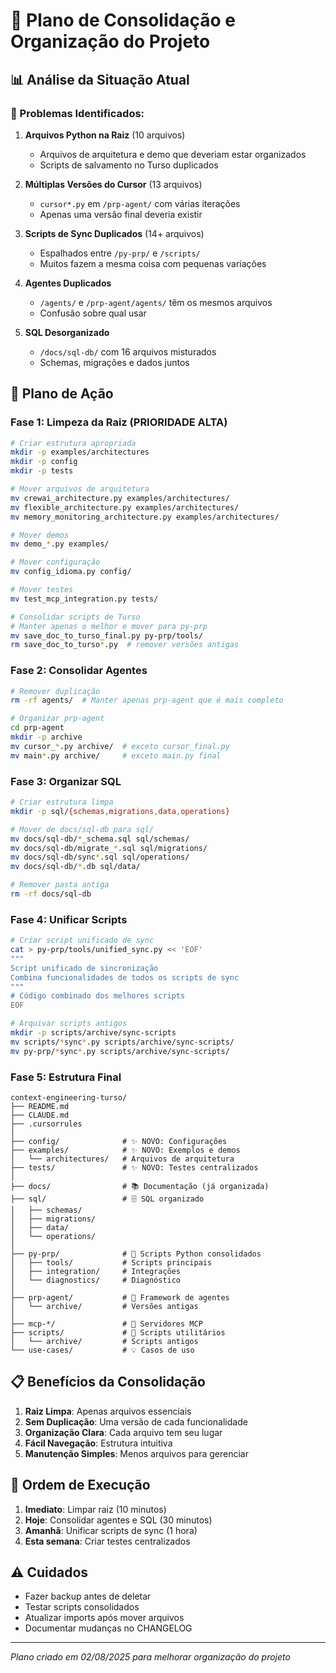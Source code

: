 # 🎯 Plano de Consolidação e Organização do Projeto

## 📊 Análise da Situação Atual

### 🔴 Problemas Identificados:

1. **Arquivos Python na Raiz** (10 arquivos)
   - Arquivos de arquitetura e demo que deveriam estar organizados
   - Scripts de salvamento no Turso duplicados

2. **Múltiplas Versões do Cursor** (13 arquivos)
   - `cursor*.py` em `/prp-agent/` com várias iterações
   - Apenas uma versão final deveria existir

3. **Scripts de Sync Duplicados** (14+ arquivos)
   - Espalhados entre `/py-prp/` e `/scripts/`
   - Muitos fazem a mesma coisa com pequenas variações

4. **Agentes Duplicados**
   - `/agents/` e `/prp-agent/agents/` têm os mesmos arquivos
   - Confusão sobre qual usar

5. **SQL Desorganizado**
   - `/docs/sql-db/` com 16 arquivos misturados
   - Schemas, migrações e dados juntos

## 🎯 Plano de Ação

### Fase 1: Limpeza da Raiz (PRIORIDADE ALTA)

```bash
# Criar estrutura apropriada
mkdir -p examples/architectures
mkdir -p config
mkdir -p tests

# Mover arquivos de arquitetura
mv crewai_architecture.py examples/architectures/
mv flexible_architecture.py examples/architectures/
mv memory_monitoring_architecture.py examples/architectures/

# Mover demos
mv demo_*.py examples/

# Mover configuração
mv config_idioma.py config/

# Mover testes
mv test_mcp_integration.py tests/

# Consolidar scripts de Turso
# Manter apenas o melhor e mover para py-prp
mv save_doc_to_turso_final.py py-prp/tools/
rm save_doc_to_turso*.py  # remover versões antigas
```

### Fase 2: Consolidar Agentes

```bash
# Remover duplicação
rm -rf agents/  # Manter apenas prp-agent que é mais completo

# Organizar prp-agent
cd prp-agent
mkdir -p archive
mv cursor_*.py archive/  # exceto cursor_final.py
mv main*.py archive/     # exceto main.py final
```

### Fase 3: Organizar SQL

```bash
# Criar estrutura limpa
mkdir -p sql/{schemas,migrations,data,operations}

# Mover de docs/sql-db para sql/
mv docs/sql-db/*_schema.sql sql/schemas/
mv docs/sql-db/migrate_*.sql sql/migrations/
mv docs/sql-db/sync*.sql sql/operations/
mv docs/sql-db/*.db sql/data/

# Remover pasta antiga
rm -rf docs/sql-db
```

### Fase 4: Unificar Scripts

```bash
# Criar script unificado de sync
cat > py-prp/tools/unified_sync.py << 'EOF'
"""
Script unificado de sincronização
Combina funcionalidades de todos os scripts de sync
"""
# Código combinado dos melhores scripts
EOF

# Arquivar scripts antigos
mkdir -p scripts/archive/sync-scripts
mv scripts/*sync*.py scripts/archive/sync-scripts/
mv py-prp/*sync*.py scripts/archive/sync-scripts/
```

### Fase 5: Estrutura Final

```
context-engineering-turso/
├── README.md
├── CLAUDE.md
├── .cursorrules
│
├── config/              # ✨ NOVO: Configurações
├── examples/            # ✨ NOVO: Exemplos e demos
│   └── architectures/   # Arquivos de arquitetura
├── tests/               # ✨ NOVO: Testes centralizados
│
├── docs/                # 📚 Documentação (já organizada)
├── sql/                 # 🗄️ SQL organizado
│   ├── schemas/
│   ├── migrations/
│   ├── data/
│   └── operations/
│
├── py-prp/              # 🐍 Scripts Python consolidados
│   ├── tools/           # Scripts principais
│   ├── integration/     # Integrações
│   └── diagnostics/     # Diagnóstico
│
├── prp-agent/           # 🤖 Framework de agentes
│   └── archive/         # Versões antigas
│
├── mcp-*/               # 🔧 Servidores MCP
├── scripts/             # 📝 Scripts utilitários
│   └── archive/         # Scripts antigos
└── use-cases/           # 💡 Casos de uso
```

## 📋 Benefícios da Consolidação

1. **Raiz Limpa**: Apenas arquivos essenciais
2. **Sem Duplicação**: Uma versão de cada funcionalidade
3. **Organização Clara**: Cada arquivo tem seu lugar
4. **Fácil Navegação**: Estrutura intuitiva
5. **Manutenção Simples**: Menos arquivos para gerenciar

## 🚀 Ordem de Execução

1. **Imediato**: Limpar raiz (10 minutos)
2. **Hoje**: Consolidar agentes e SQL (30 minutos)
3. **Amanhã**: Unificar scripts de sync (1 hora)
4. **Esta semana**: Criar testes centralizados

## ⚠️ Cuidados

- Fazer backup antes de deletar
- Testar scripts consolidados
- Atualizar imports após mover arquivos
- Documentar mudanças no CHANGELOG

---
*Plano criado em 02/08/2025 para melhorar organização do projeto*